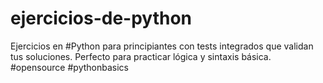 # ejercicios-de-python
Ejercicios en #Python para principiantes con tests integrados que validan tus soluciones. Perfecto para practicar lógica y sintaxis básica. #opensource #pythonbasics
